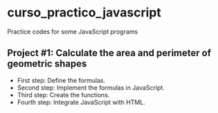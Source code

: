 # curso_practico_javascript
Practice codes for some JavaScript programs 

## Project #1: Calculate the area and perimeter of geometric shapes

- First step: Define the formulas.
- Second step: Implement the formulas in JavaScript.
- Third step: Create the functions.
- Fourth step: Integrate JavaScript with HTML.